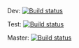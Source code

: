 Dev: [![Build status](https://build.appcenter.ms/v0.1/apps/73215e21-9274-42df-85de-b630fa660ea5/branches/dev/badge)](https://appcenter.ms)

Test: [![Build status](https://build.appcenter.ms/v0.1/apps/73215e21-9274-42df-85de-b630fa660ea5/branches/test/badge)](https://appcenter.ms)

Master: [![Build status](https://build.appcenter.ms/v0.1/apps/73215e21-9274-42df-85de-b630fa660ea5/branches/main/badge)](https://appcenter.ms)
